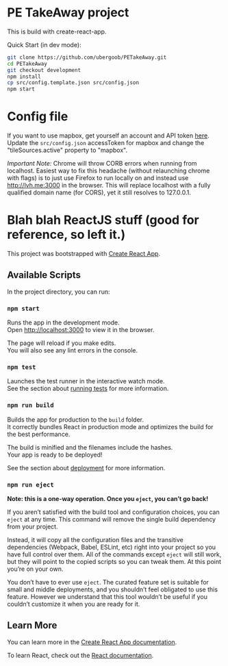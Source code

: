 # PE TakeAway project

This is build with create-react-app.

Quick Start (in dev mode):
```bash
git clone https://github.com/ubergoob/PETakeAway.git
cd PETakeAway
git checkout development
npm install
cp src/config.template.json src/config.json
npm start

```


# Config file

If you want to use mapbox, get yourself an account and API token [here](https://www.mapbox.com/).
Update the `src/config.json` accessToken for mapbox and change the "tileSources.active" property to "mapbox".

_Important Note:_ 
Chrome will throw CORB errors when running from localhost. Easiest way to fix this headache (without relaunching chrome with flags) is to just use Firefox to run locally on and instead use http://lvh.me:3000 in the browser. This will replace localhost with a fully qualified domain name (for CORS), yet it still resolves to 127.0.0.1. 


# Blah blah ReactJS stuff (good for reference, so left it.)


This project was bootstrapped with [Create React App](https://github.com/facebook/create-react-app).

## Available Scripts

In the project directory, you can run:

### `npm start`

Runs the app in the development mode.<br>
Open [http://localhost:3000](http://localhost:3000) to view it in the browser.

The page will reload if you make edits.<br>
You will also see any lint errors in the console.

### `npm test`

Launches the test runner in the interactive watch mode.<br>
See the section about [running tests](https://facebook.github.io/create-react-app/docs/running-tests) for more information.

### `npm run build`

Builds the app for production to the `build` folder.<br>
It correctly bundles React in production mode and optimizes the build for the best performance.

The build is minified and the filenames include the hashes.<br>
Your app is ready to be deployed!

See the section about [deployment](https://facebook.github.io/create-react-app/docs/deployment) for more information.

### `npm run eject`

**Note: this is a one-way operation. Once you `eject`, you can’t go back!**

If you aren’t satisfied with the build tool and configuration choices, you can `eject` at any time. This command will remove the single build dependency from your project.

Instead, it will copy all the configuration files and the transitive dependencies (Webpack, Babel, ESLint, etc) right into your project so you have full control over them. All of the commands except `eject` will still work, but they will point to the copied scripts so you can tweak them. At this point you’re on your own.

You don’t have to ever use `eject`. The curated feature set is suitable for small and middle deployments, and you shouldn’t feel obligated to use this feature. However we understand that this tool wouldn’t be useful if you couldn’t customize it when you are ready for it.

## Learn More

You can learn more in the [Create React App documentation](https://facebook.github.io/create-react-app/docs/getting-started).

To learn React, check out the [React documentation](https://reactjs.org/).
